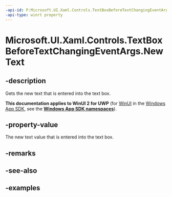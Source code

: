 ```yaml
---
-api-id: P:Microsoft.UI.Xaml.Controls.TextBoxBeforeTextChangingEventArgs.NewText
-api-type: winrt property
---
```


<!-- Property syntax.
public string NewText { get; }
-->

# Microsoft.UI.Xaml.Controls.TextBoxBeforeTextChangingEventArgs.NewText

## -description

Gets the new text that is entered into the text box.

**This documentation applies to WinUI 2 for UWP** (for [WinUI](/windows/apps/winui/winui3/) in the [Windows App SDK](/windows/apps/windows-app-sdk/), see the **[Windows App SDK namespaces](/windows/windows-app-sdk/api/winrt/)**).

## -property-value

The new text value that is entered into the text box.

## -remarks

## -see-also

## -examples

